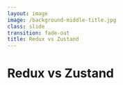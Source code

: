 ```yaml
---
layout: image
image: /background-middle-title.jpg
class: slide
transition: fade-out
title: Redux vs Zustand
---
```


<div class="flex h-full flex-items-center">
  <h1 class="text-left m-b-0 font-bold">
    Redux vs Zustand
  </h1>
</div>

